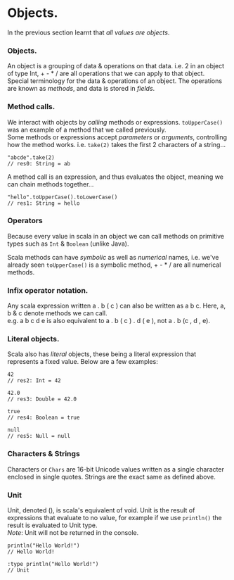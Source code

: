 # Objects.

In the previous section learnt that *all values are objects*.

### Objects.

An object is a grouping of data & operations on that data. i.e. 2 in an object of type Int, + - * / are all operations that we can apply to that object. \
Special terminology for the data & operations of an object. The operations are known as *methods*, and data is stored in *fields*.

### Method calls.

We interact with objects by *calling* methods or expressions. `toUpperCase()` was an example of a method that we called previously. \
Some methods or expressions accept *parameters* or *arguments*, controlling how the method works. i.e. `take(2)` takes the first 2 characters of a string...
```
"abcde".take(2)
// res0: String = ab
```

A method call is an expression, and thus evaluates the object, meaning we can chain methods together...
```
"hello".toUpperCase().toLowerCase()
// res1: String = hello
```

### Operators

Because every value in scala in an object we can call methods on primitive types such as `Int` & `Boolean` (unlike Java).

Scala methods can have *symbolic* as well as *numerical* names, i.e. we've already seen `toUpperCase()` is a symbolic method, + - * / are all numerical methods.

### Infix operator notation.

Any scala expression written a . b ( c ) can also be written as a b c. Here, a, b & c denote methods we can call. \
e.g. a b c d e is also equivalent to a . b ( c ) . d ( e ), not a . b (c , d , e).

### Literal objects.

Scala also has *literal* objects, these being a literal expression that represents a fixed value. Below are a few examples:
```
42
// res2: Int = 42

42.0
// res3: Double = 42.0

true
// res4: Boolean = true

null
// res5: Null = null
```

### Characters & Strings

Characters or `Chars` are 16-bit Unicode values written as a single character enclosed in single quotes. Strings are the exact same as defined above.

### Unit

Unit, denoted (), is scala's equivalent of void. Unit is the result of expressions that evaluate to no value, for example if we use `println()` the result is evaluated to Unit type.  
*Note*: Unit will not be returned in the console.

```
println("Hello World!")
// Hello World!

:type println("Hello World!")
// Unit
```